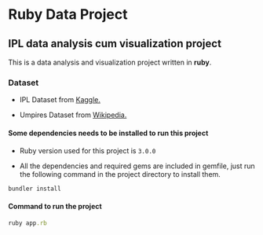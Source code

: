 # Ruby Data Project

## IPL data analysis cum visualization project

This is a data analysis and visualization project written in ****ruby****.

### Dataset

* IPL Dataset from [Kaggle.](https://www.kaggle.com/manasgarg/ipl/version/5)

* Umpires Dataset from [Wikipedia.](https://en.wikipedia.org/wiki/List_of_Indian_Premier_League_umpires)

#### Some dependencies needs to be installed to run this project

* Ruby version used for this project is ``` 3.0.0 ```

* All the dependencies and required gems are included in gemfile, just run the following command in the project directory to install them.

```ruby
bundler install
```

#### Command to run the project

```ruby
ruby app.rb
```
